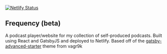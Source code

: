 [![Netlify Status](https://api.netlify.com/api/v1/badges/399c4fd0-308c-49ea-b6ca-ac314fea974d/deploy-status)](https://app.netlify.com/sites/frequency-casts/deploys)

## Frequency (beta)

A podcast player/website for my collection of self-produced podcasts. Built using React and GatsbyJS and deployed to Netlify. Based off of the [gatsby-advanced-starter](https://github.com/vagr9k/gatsby-advanced-starter) theme from vagr9k
